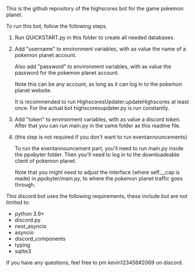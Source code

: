 This is the github repository of the highscores bot for the game pokemon planet.

To run this bot, follow the following steps.

<ol>
<li>Run QUICKSTART.py in this folder to create all needed databases.</li>
<li><p>Add "username" to environment variables, with as value the name of a pokemon planet account.
<p>Also add "password" to environment variables, with as value the password for the pokemon planet account.</p>
Note this can be any account, as long as it can log in to the pokemon planet website.</p>
<p>It is recommended to run HighscoresUpdater.updateHighscores at least once. For the actual bot highscoresupdater.py is run constantly.</p></li>
<li>Add "token" to environment variables, with as value a discord token. After that you can run main.py in the same folder as this readme file.</li>
<li><p>(this step is not required if you don't want to run eventannouncements) 
<p>To run the eventannouncement part, you'll need to run main.py inside the ppobyter folder. Then you'll need to log in to the downloadeable client of pokemon planet.</p>
Note that you might need to adjust the interface (where self.__cap is made) in ppobyter/main.py, to where the pokemon planet traffic goes through.
</li>
</ol>

This discord bot uses the following requirements, these include but are not limited to:
<ul>
<li>python 3.9+</li>
<li>discord.py</li>
<li>nest_asyncio</li>
<li>asyncio</li>
<li>discord_components</li>
<li>typing</li>
<li>sqlite3</li>
</ul>
If you have any questions, feel free to pm kevin123456#2069 on discord.